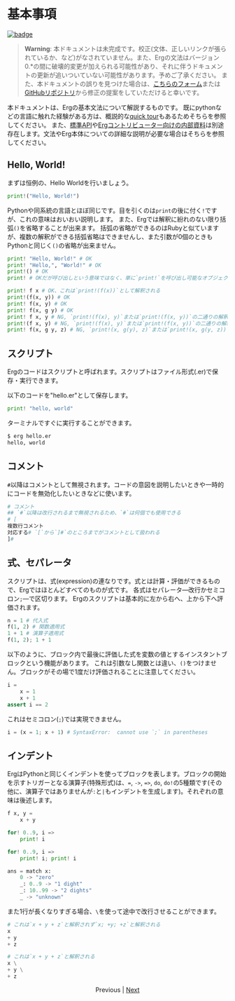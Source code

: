 # 基本事項

[![badge](https://img.shields.io/endpoint.svg?url=https%3A%2F%2Fgezf7g7pd5.execute-api.ap-northeast-1.amazonaws.com%2Fdefault%2Fsource_up_to_date%3Fowner%3Derg-lang%26repos%3Derg%26ref%3Dmain%26path%3Ddoc/EN/syntax/00_basic.md%26commit_hash%3D736dcb272d2132883ec7b883f7694829398be61e)](https://gezf7g7pd5.execute-api.ap-northeast-1.amazonaws.com/default/source_up_to_date?owner=erg-lang&repos=erg&ref=main&path=doc/EN/syntax/00_basic.md&commit_hash=736dcb272d2132883ec7b883f7694829398be61e)

> __Warning__: 本ドキュメントは未完成です。校正(文体、正しいリンクが張られているか、など)がなされていません。また、Ergの文法はバージョン0.*の間に破壊的変更が加えられる可能性があり、それに伴うドキュメントの更新が追いついていない可能性があります。予めご了承ください。
> また、本ドキュメントの誤りを見つけた場合は、[こちらのフォーム](https://forms.gle/HtLYRfYzWCAaeTGb6)または[GitHubリポジトリ](https://github.com/mtshiba/TheErgBook/issues/new)から修正の提案をしていただけると幸いです。

本ドキュメントは、Ergの基本文法について解説するものです。
既にpythonなどの言語に触れた経験がある方は、概説的な[quick&nbsp;tour](./quick_tour.md)もあるためそちらを参照してください。
また、[標準API](../API/index.md)や[Ergコントリビューター向けの内部資料](../dev_guide/index.md)は別途存在します。文法やErg本体についての詳細な説明が必要な場合はそちらを参照してください。

## Hello, World&excl;

まずは恒例の、Hello Worldを行いましょう。

```python
print!("Hello, World!")
```

Pythonや同系統の言語とほぼ同じです。目を引くのは`print`の後に付く`!`ですが、これの意味はおいおい説明します。
また、Ergでは解釈に紛れのない限り括弧`()`を省略することが出来ます。
括弧の省略ができるのはRubyと似ていますが、複数の解釈ができる括弧省略はできませんし、また引数が0個のときもPythonと同じく`()`の省略が出来ません。

```python
print! "Hello, World!" # OK
print! "Hello,", "World!" # OK
print!() # OK
print! # OKだが呼び出しという意味ではなく、単に`print!`を呼び出し可能なオブジェクトとして取得するという意味となる

print! f x # OK、これは`print!(f(x))`として解釈される
print!(f(x, y)) # OK
print! f(x, y) # OK
print! f(x, g y) # OK
print! f x, y # NG, `print!(f(x), y)`または`print!(f(x, y))`の二通りの解釈ができてしまう
print!(f x, y) # NG, `print!(f(x), y)`または`print!(f(x, y))`の二通りの解釈ができてしまう
print! f(x, g y, z) # NG, `print!(x, g(y), z)`または`print!(x, g(y, z))`の二通りの解釈ができてしまう
```

## スクリプト

Ergのコードはスクリプトと呼ばれます。スクリプトはファイル形式(.er)で保存・実行できます。

以下のコードを"hello.er"として保存します。

```python
print! "hello, world"
```

ターミナルですぐに実行することができます。

```sh
$ erg hello.er
hello, world
```

## コメント

`#`以降はコメントとして無視されます。コードの意図を説明したいときや一時的にコードを無効化したいときなどに使います。

```python
# コメント
## `#`以降は改行されるまで無視されるため、`#`は何個でも使用できる
# [
複数行コメント
対応する# `[`から`]#`のところまでがコメントとして扱われる
]# 
```

## 式、セパレータ

スクリプトは、式(expression)の連なりです。式とは計算・評価ができるもので、Ergではほとんどすべてのものが式です。
各式はセパレータ―改行かセミコロン`;`―で区切ります。
Ergのスクリプトは基本的に左から右へ、上から下へ評価されます。

```python
n = 1 # 代入式
f(1, 2) # 関数適用式
1 + 1 # 演算子適用式
f(1, 2); 1 + 1
```

以下のように、ブロック内で最後に評価した式を変数の値とするインスタントブロックという機能があります。
これは引数なし関数とは違い、`()`をつけません。ブロックがその場で1度だけ評価されることに注意してください。

```python
i =
    x = 1
    x + 1
assert i == 2
```

これはセミコロン(`;`)では実現できません。

```python
i = (x = 1; x + 1) # SyntaxError:  cannot use `;` in parentheses
```

## インデント

ErgはPythonと同じくインデントを使ってブロックを表します。ブロックの開始を示すトリガーとなる演算子(特殊形式)は、`=`, `->`, `=>`, `do`, `do!`の5種類です(その他に、演算子ではありませんが`:`と`|`もインデントを生成します)。それぞれの意味は後述します。

```python
f x, y =
    x + y

for! 0..9, i =>
    print! i

for! 0..9, i =>
    print! i; print! i

ans = match x:
    0 -> "zero"
    _: 0..9 -> "1 dight"
    _: 10..99 -> "2 dights"
    _ -> "unknown"
```

また1行が長くなりすぎる場合、`\`を使って途中で改行させることができます。

```python
# これは`x + y + z`と解釈されず`x; +y; +z`と解釈される
x
+ y
+ z

# これは`x + y + z`と解釈される
x \
+ y \
+ z
```

<p align='center'>
    Previous | <a href='./01_literal.md'>Next</a>
</p>
